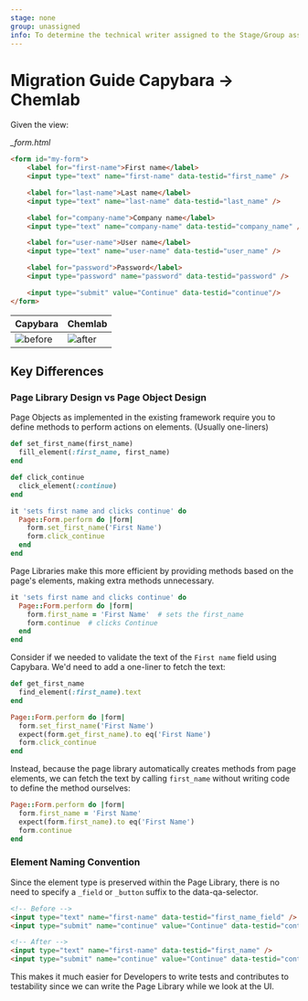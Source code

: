 ```yaml
---
stage: none
group: unassigned
info: To determine the technical writer assigned to the Stage/Group associated with this page, see https://about.gitlab.com/handbook/product/ux/technical-writing/#assignments
---
```


# Migration Guide Capybara → Chemlab

Given the view:

*_form.html*

```html
<form id="my-form">
    <label for="first-name">First name</label>
    <input type="text" name="first-name" data-testid="first_name" />

    <label for="last-name">Last name</label>
    <input type="text" name="last-name" data-testid="last_name" />

    <label for="company-name">Company name</label>
    <input type="text" name="company-name" data-testid="company_name" />

    <label for="user-name">User name</label>
    <input type="text" name="user-name" data-testid="user_name" />

    <label for="password">Password</label>
    <input type="password" name="password" data-testid="password" />

    <input type="submit" value="Continue" data-testid="continue"/>
</form>
```

| Capybara | Chemlab |
| ------ | ----- |
| ![before](img/gl-capybara_V13_12.png) | ![after](img/gl-chemlab_V13_12.png) |

## Key Differences

### Page Library Design vs Page Object Design

Page Objects as implemented in the existing framework require you to define methods to perform actions on elements. (Usually one-liners)

```ruby
def set_first_name(first_name)
  fill_element(:first_name, first_name)
end

def click_continue
  click_element(:continue)
end

it 'sets first name and clicks continue' do
  Page::Form.perform do |form|
    form.set_first_name('First Name')
    form.click_continue
  end
end
```

Page Libraries make this more efficient by providing methods based on the page's elements, making extra methods unnecessary.

```ruby
it 'sets first name and clicks continue' do
  Page::Form.perform do |form|
    form.first_name = 'First Name'  # sets the first_name
    form.continue  # clicks Continue
  end
end
```

Consider if we needed to validate the text of the `First name` field using Capybara. We'd need to add a one-liner to fetch the text:

```ruby
def get_first_name
  find_element(:first_name).text
end

Page::Form.perform do |form|
  form.set_first_name('First Name')
  expect(form.get_first_name).to eq('First Name')
  form.click_continue
end
```

Instead, because the page library automatically creates methods from page elements, we can fetch the text by calling `first_name` without writing code to define the method ourselves:

```ruby
Page::Form.perform do |form|
  form.first_name = 'First Name'
  expect(form.first_name).to eq('First Name')
  form.continue
end
```

### Element Naming Convention

Since the element type is preserved within the Page Library, there is no need to specify a `_field` or `_button` suffix to the data-qa-selector.

```html
<!-- Before -->
<input type="text" name="first-name" data-testid="first_name_field" />
<input type="submit" name="continue" value="Continue" data-testid="continue_button" />

<!-- After -->
<input type="text" name="first-name" data-testid="first_name" />
<input type="submit" name="continue" value="Continue" data-testid="continue" />
```

This makes it much easier for Developers to write tests and contributes to testability since we can write the Page Library while we look at the UI.
